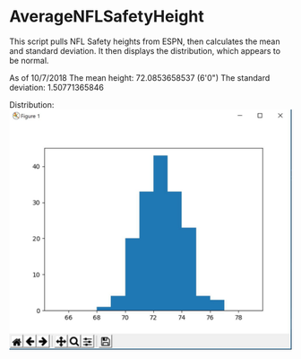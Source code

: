# AverageNFLSafetyHeight
This script pulls NFL Safety heights from ESPN, then calculates the mean and standard deviation. 
It then displays the distribution, which appears to be normal.

As of 10/7/2018
The mean height: 72.0853658537 (6'0")
The standard deviation: 1.50771365846

Distribution: 
![Distibution of NFL Safety Heights](NFLSafetyHeightDistribution.jpg)
